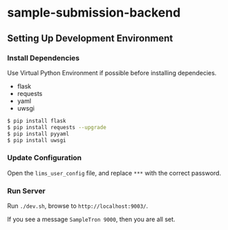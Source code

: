 # sample-submission-backend

## Setting Up Development Environment

### Install Dependencies

Use Virtual Python Environment if possible before installing dependecies.

- flask
- requests
- yaml
- uwsgi

```bash
$ pip install flask
$ pip install requests --upgrade
$ pip install pyyaml
$ pip install uwsgi
```

### Update Configuration

Open the `lims_user_config` file, and replace `***` with the correct password.

### Run Server

Run `./dev.sh`, browse to `http://localhost:9003/`.

If you see a message `SampleTron 9000`, then you are all set.
